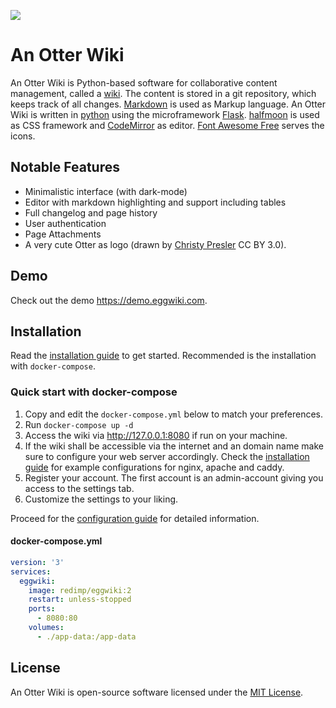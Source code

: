 ![](screenshot.png)

# An Otter Wiki

An Otter Wiki is Python-based software for collaborative content
management, called a [wiki](https://en.wikipedia.org/wiki/Wiki). The
content is stored in a git repository, which keeps track of all changes.
[Markdown](https://daringfireball.net/projects/markdown) is used as
Markup language. An Otter Wiki is written in [python](https://www.python.org/)
using the microframework [Flask](http://flask.pocoo.org/).
[halfmoon](https://www.gethalfmoon.com) is used as CSS framework
and [CodeMirror](https://codemirror.net/) as editor.
[Font Awesome Free](https://fontawesome.com/license/free) serves the icons.

## Notable Features

- Minimalistic interface (with dark-mode)
- Editor with markdown highlighting and support including tables
- Full changelog and page history
- User authentication
- Page Attachments
- A very cute Otter as logo (drawn by [Christy Presler](http://christypresler.com/) CC BY 3.0).

## Demo

Check out the demo <https://demo.eggwiki.com>.

## Installation

Read the [installation guide](https://eggwiki.com/Installation) to get
started. Recommended is the installation with `docker-compose`.

### Quick start with docker-compose

1. Copy and edit the `docker-compose.yml` below to match your preferences.
2. Run `docker-compose up -d`
3. Access the wiki via http://127.0.0.1:8080 if run on your machine.
4. If the wiki shall be accessible via the internet and an domain name make sure to configure your web server accordingly. Check the [installation guide](https://eggwiki.com/Installation#reverse-proxy) for example configurations for nginx, apache and caddy.
5. Register your account. The first account is an admin-account giving you access to the settings tab.
6. Customize the settings to your liking.

Proceed for the [configuration guide](https://eggwiki.com/Configuration) for
detailed information.

#### docker-compose.yml

```yaml
version: '3'
services:
  eggwiki:
    image: redimp/eggwiki:2
    restart: unless-stopped
    ports:
      - 8080:80
    volumes:
      - ./app-data:/app-data
```

## License

An Otter Wiki is open-source software licensed under the [MIT License](https://github.com/redimp/eggwiki/blob/main/LICENSE).

[modeline]: # ( vim: set fenc=utf-8 spell spl=en sts=4 et tw=72: )
